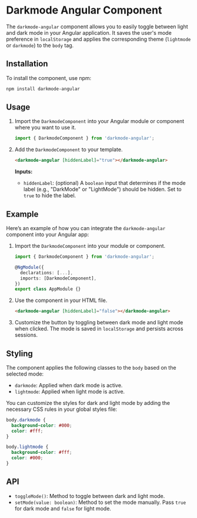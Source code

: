 # Darkmode Angular Component

The `darkmode-angular` component allows you to easily toggle between light and dark mode in your Angular application. It saves the user's mode preference in `localStorage` and applies the corresponding theme (`lightmode` or `darkmode`) to the `body` tag.

## Installation

To install the component, use npm:

```bash
npm install darkmode-angular
```

## Usage

1. Import the `DarkmodeComponent` into your Angular module or component where you want to use it.

   ```typescript
   import { DarkmodeComponent } from 'darkmode-angular';
   ```

2. Add the `DarkmodeComponent` to your template.

   ```html
   <darkmode-angular [hiddenLabel]="true"></darkmode-angular>
   ```

   **Inputs:**
   - `hiddenLabel`: (optional) A `boolean` input that determines if the mode label (e.g., "DarkMode" or "LightMode") should be hidden. Set to `true` to hide the label.

## Example

Here’s an example of how you can integrate the `darkmode-angular` component into your Angular app:

1. Import the `DarkmodeComponent` into your module or component.

   ```typescript
   import { DarkmodeComponent } from 'darkmode-angular';

   @NgModule({
     declarations: [...],
     imports: [DarkmodeComponent],
   })
   export class AppModule {}
   ```

2. Use the component in your HTML file.

   ```html
   <darkmode-angular [hiddenLabel]="false"></darkmode-angular>
   ```

3. Customize the button by toggling between dark mode and light mode when clicked. The mode is saved in `localStorage` and persists across sessions.

## Styling

The component applies the following classes to the `body` based on the selected mode:

- `darkmode`: Applied when dark mode is active.
- `lightmode`: Applied when light mode is active.

You can customize the styles for dark and light mode by adding the necessary CSS rules in your global styles file:

```scss
body.darkmode {
  background-color: #000;
  color: #fff;
}

body.lightmode {
  background-color: #fff;
  color: #000;
}
```

## API

- `toggleMode()`: Method to toggle between dark and light mode.
- `setMode(value: boolean)`: Method to set the mode manually. Pass `true` for dark mode and `false` for light mode.
